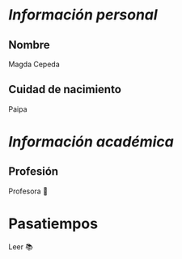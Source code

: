 
# ***Información personal***
## Nombre
Magda Cepeda
## Cuidad de nacimiento
Paipa
# ***Información académica***
## Profesión
Profesora 🏫
# Pasatiempos
Leer 📚



 
